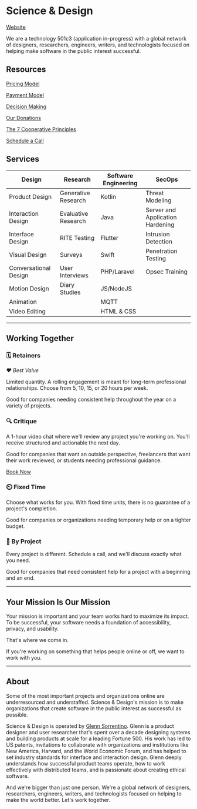 # Science & Design
[Website](https://scienceand.design)

We are a technology 501c3 (application in-progress) with a global network of designers, researchers, engineers, writers, and technologists focused on helping make software in the public interest successful.

## Resources

[Pricing Model](https://github.com/glenn-sorrentino/scienceanddesign/blob/main/cooperative/pricing-model.md)

[Payment Model](https://github.com/glenn-sorrentino/scienceanddesign/blob/main/cooperative/payment-model.md)

[Decision Making](https://github.com/glenn-sorrentino/scienceanddesign/blob/main/cooperative/decision-making.md)

[Our Donations](https://github.com/glenn-sorrentino/scienceanddesign/blob/main/cooperative/our-donations.md)

[The 7 Cooperative Principles](https://github.com/glenn-sorrentino/scienceanddesign/blob/main/cooperative/7-cooperative-principles.md)

[Schedule a Call](https://cal.com/scienceanddesign/15min)

## Services

| Design          | Research | Software Engineering | SecOps |
|-------------------|----------------|---------------|-------|
| Product Design | Generative Research | Kotlin | Threat Modeling |
| Interaction Design | Evaluative Research | Java | Server and Application Hardening |
| Interface Design | RITE Testing | Flutter | Intrusion Detection |
| Visual Design | Surveys | Swift | Penetration Testing |
| Conversational Design | User Interviews | PHP/Laravel | Opsec Training |
| Motion Design | Diary Studies | JS/NodeJS | |
| Animation | | MQTT | |
| Video Editing |  | HTML & CSS | |

----

## Working Together

### 🗓 Retainers

_❤️ Best Value_

Limited quantity. A rolling engagement is meant for long-term professional relationships. Choose from 5, 10, 15, or 20 hours per week.

Good for companies needing consistent help throughout the year on a variety of projects.

### 🔍 Critique

A 1-hour video chat where we'll review any project you're working on. You'll receive structured and actionable the next day.

Good for companies that want an outside perspective, freelancers that want their work reviewed, or students needing professional guidance.

[Book Now](https://science-and-design.myshopify.com/products/design-review)

### ⏲️ Fixed Time

Choose what works for you. With fixed time units, there is no guarantee of a project's completion.

Good for companies or organizations needing temporary help or on a tighter budget.

### 📑 By Project

Every project is different. Schedule a call, and we'll discuss exactly what you need.

Good for companies that need consistent help for a project with a beginning and an end.

----

## Your Mission Is Our Mission

Your mission is important and your team works hard to maximize its impact. To be successful, your software needs a foundation of accessibility, privacy, and usability.

That's where we come in.

If you're working on something that helps people online or off, we want to work with you.

----

## About

Some of the most important projects and organizations online are underresourced and understaffed. Science & Design's mission is to make organizations that create software in the public interest as successful as possible.

Science & Design is operated by [Glenn Sorrentino](https://glennsorrentino.com). Glenn is a product designer and user researcher that's spent over a decade designing systems and building products at scale for a leading Fortune 500. His work has led to US patents, invitations to collaborate with organizations and institutions like New America, Harvard, and the World Economic Forum, and has helped to set industry standards for interface and interaction design. Glenn deeply understands how successful product teams operate, how to work effectively with distributed teams, and is passionate about creating ethical software.

And we're bigger than just one person. We're a global network of designers, researchers, engineers, writers, and technologists focused on helping to make the world better. Let's work together.
